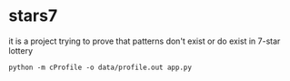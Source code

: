 # stars7

it is a project trying to prove that patterns don't exist or do exist in 7-star lottery


```shell
python -m cProfile -o data/profile.out app.py
```